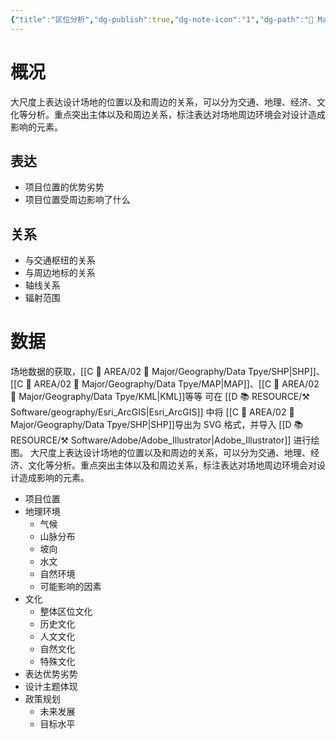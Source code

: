 ```yaml
---
{"title":"区位分析","dg-publish":true,"dg-note-icon":"1","dg-path":"🌳 Major/Chart/01 前期分析/区位分析.md","permalink":"/🌳 Major/Chart/01 前期分析/区位分析/","dgPassFrontmatter":true,"noteIcon":"1","created":"2024-07-04T13:45:17.000+08:00","updated":"2024-11-05T23:18:51.456+08:00"}
---
```


# 概况
大尺度上表达设计场地的位置以及和周边的关系，可以分为交通、地理、经济、文化等分析。重点突出主体以及和周边关系，标注表达对场地周边环境会对设计造成影响的元素。
## 表达
-   项目位置的优势劣势
-   项目位置受周边影响了什么
## 关系
-   与交通枢纽的关系    
-   与周边地标的关系
-   轴线关系
-   辐射范围
# 数据
场地数据的获取，[[C 📔 AREA/02 🌳 Major/Geography/Data Tpye/SHP\|SHP]]、[[C 📔 AREA/02 🌳 Major/Geography/Data Tpye/MAP\|MAP]]、[[C 📔 AREA/02 🌳 Major/Geography/Data Tpye/KML\|KML]]等等
可在 [[D 📚 RESOURCE/⚒️ Software/geography/Esri_ArcGIS\|Esri_ArcGIS]] 中将 [[C 📔 AREA/02 🌳 Major/Geography/Data Tpye/SHP\|SHP]]导出为 SVG 格式，并导入 [[D 📚 RESOURCE/⚒️ Software/Adobe/Adobe_Illustrator\|Adobe_Illustrator]] 进行绘图。
大尺度上表达设计场地的位置以及和周边的关系，可以分为交通、地理、经济、文化等分析。重点突出主体以及和周边关系，标注表达对场地周边环境会对设计造成影响的元素。
-   项目位置  
-   地理环境  
	-   气候  
	-   山脉分布
	-   坡向  
	-   水文
	-   自然环境  
	-   可能影响的因素  
-   文化  
	-   整体区位文化  
	-   历史文化  
	-   人文文化  
	-   自然文化  
	-   特殊文化  
-   表达优势劣势  
-   设计主题体现  
-   政策规划  
	-   未来发展
	-   目标水平